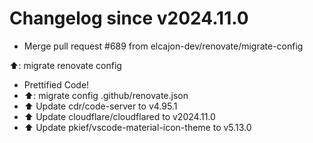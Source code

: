 # Changelog since v2024.11.0
- Merge pull request #689 from elcajon-dev/renovate/migrate-config

⬆️: migrate renovate config 
- Prettified Code! 
- ⬆️: migrate config .github/renovate.json 
- ⬆️ Update cdr/code-server to v4.95.1 
- ⬆️ Update cloudflare/cloudflared to v2024.11.0 
- ⬆️ Update pkief/vscode-material-icon-theme to v5.13.0 
